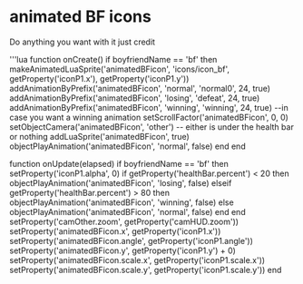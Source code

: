 # animated BF icons
Do anything you want with it
just credit

'''lua
function onCreate()
	if boyfriendName == 'bf' then
		makeAnimatedLuaSprite('animatedBFicon', 'icons/icon_bf', getProperty('iconP1.x'), getProperty('iconP1.y'))
		addAnimationByPrefix('animatedBFicon', 'normal', 'normal0', 24, true)
		addAnimationByPrefix('animatedBFicon', 'losing', 'defeat', 24, true)
		addAnimationByPrefix('animatedBFicon', 'winning', 'winning', 24, true) --in case you want a winning animation
		setScrollFactor('animatedBFicon', 0, 0)
		setObjectCamera('animatedBFicon', 'other') -- either is under the health bar or nothing
		addLuaSprite('animatedBFicon', true)
		objectPlayAnimation('animatedBFicon', 'normal', false)
	end
end

function onUpdate(elapsed)
	if boyfriendName == 'bf' then
		setProperty('iconP1.alpha', 0)
		if getProperty('healthBar.percent') < 20 then
			objectPlayAnimation('animatedBFicon', 'losing', false)
		elseif getProperty('healthBar.percent') > 80 then
			objectPlayAnimation('animatedBFicon', 'winning', false)
		else
			objectPlayAnimation('animatedBFicon', 'normal', false)
		end
	end
	setProperty('camOther.zoom', getProperty('camHUD.zoom'))
	setProperty('animatedBFicon.x', getProperty('iconP1.x'))
	setProperty('animatedBFicon.angle', getProperty('iconP1.angle'))
	setProperty('animatedBFicon.y', getProperty('iconP1.y') + 0)
	setProperty('animatedBFicon.scale.x', getProperty('iconP1.scale.x'))
	setProperty('animatedBFicon.scale.y', getProperty('iconP1.scale.y'))
end
